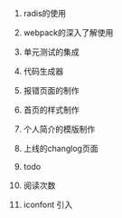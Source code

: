 1. radis的使用
2. webpack的深入了解使用
3. 单元测试的集成
4. 代码生成器
5. 报错页面的制作
6. 首页的样式制作
7. 个人简介的模版制作
8. 上线的changlog页面

9. todo
10. 阅读次数
11. iconfont 引入